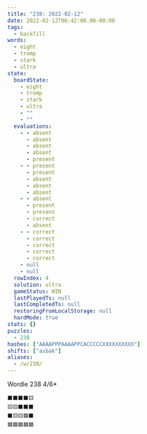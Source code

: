 ```yaml
---
title: "238: 2022-02-12"
date: 2022-02-12T06:42:00.00-08:00
tags:
  - backfill
words:
  - eight
  - tromp
  - stark
  - ultra
state:
  boardState:
    - eight
    - tromp
    - stark
    - ultra
    - ""
    - ""
  evaluations:
    - - absent
      - absent
      - absent
      - absent
      - present
    - - present
      - present
      - absent
      - absent
      - absent
    - - absent
      - present
      - present
      - correct
      - absent
    - - correct
      - correct
      - correct
      - correct
      - correct
    - null
    - null
  rowIndex: 4
  solution: ultra
  gameStatus: WIN
  lastPlayedTs: null
  lastCompletedTs: null
  restoringFromLocalStorage: null
  hardMode: true
stats: {}
puzzles:
  - 238
hashes: ["AAAAPPPAAAAPPCACCCCCXXXXXXXXXX"]
shifts: ["asbak"]
aliases:
  - /w/238/
---
```


Wordle 238 4/6*

<!-- more -->

```
⬛⬛⬛⬛🟨
🟨🟨⬛⬛⬛
⬛🟨🟨🟩⬛
🟩🟩🟩🟩🟩
```
